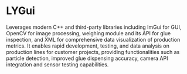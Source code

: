 # LYGui

Leverages modern C++ and third-party libraries including ImGui for GUI, OpenCV for image processing, weighing module and its API for glue inspection, and XML for comprehensive data visualization of production metrics. It enables rapid development, testing, and data analysis on production lines for customer projects, providing functionalities such as particle detection, improved glue dispensing accuracy, camera API integration and sensor testing capabilities.
